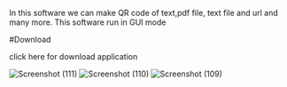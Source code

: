 In this software we can make QR code of text,pdf file, text file and url and many more.  This software run in GUI mode  

#Download
  
<a herf="https://drive.google.com/file/d/1qTq5XIQ-ewB7UolQ_Gm_PAywnVmQqwhe/view?usp=sharing">click here for download application</a>

![Screenshot (111)](https://github.com/Karan-Kumar-Mishra/QR-CODE-generator/assets/93134411/053c75c4-3ee2-4d34-8138-e08e2f7f9278)
![Screenshot (110)](https://github.com/Karan-Kumar-Mishra/QR-CODE-generator/assets/93134411/0d3b1cff-a125-458c-b215-f77c3b0fd5ad)
![Screenshot (109)](https://github.com/Karan-Kumar-Mishra/QR-CODE-generator/assets/93134411/91f658ec-bf3d-469a-8ede-21235197d5ef)
